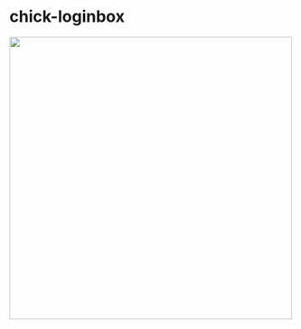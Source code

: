 # chick-loginbox


<img src="https://media4.giphy.com/media/Yk7Er8jrAsX3MmgeE5/giphy.gif" width="500px" height="500px" />
